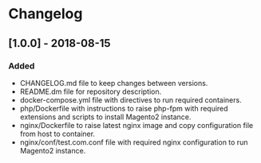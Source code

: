 # Changelog

## [1.0.0] - 2018-08-15
### Added
- CHANGELOG.md file to keep changes between versions.
- README.dm file for repository description.
- docker-compose.yml file with directives to run required containers.
- php/Dockerfile with instructions to raise php-fpm with required extensions and scripts to install Magento2 instance.
- nginx/Dockerfile to raise latest nginx image and copy configuration file from host to container.
- nginx/conf/test.com.conf file with required nginx configuration to run Magento2 instance.
